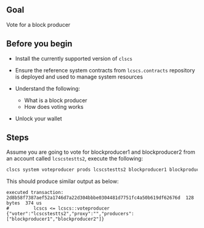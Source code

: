 ## Goal

Vote for a block producer

## Before you begin

* Install the currently supported version of `clscs`

* Ensure the reference system contracts from `lcscs.contracts` repository is deployed and used to manage system resources

* Understand the following:
  * What is a block producer
  * How does voting works

* Unlock your wallet

## Steps

Assume you are going to vote for blockproducer1 and blockproducer2 from an account called `lcscstestts2`, execute the following:

```sh
clscs system voteproducer prods lcscstestts2 blockproducer1 blockproducer2
```

This should produce similar output as below:

```console
executed transaction: 2d8b58f7387aef52a1746d7a22d304bbbe0304481d7751fc4a50b619df62676d  128 bytes  374 us
#         lcscs <= lcscs::voteproducer          {"voter":"lcscstestts2","proxy":"","producers":["blockproducer1","blockproducer2"]}
```
